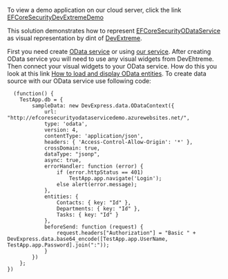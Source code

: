 To view a demo application on our cloud server, click the link [EFCoreSecurityDevExtremeDemo](http://efcoresecuritydevextremedemoweb.azurewebsites.net/)

This solution demonstrates how to represent  [EFCoreSecurityODataService](https://github.com/DevExpress/EF-Core-Security/tree/master/EFCoreSecurityDemos/EFCoreSecurityODataService)  as visual representation by dint of [DevExtreme](http://js.devexpress.com/).

First you need create [OData service](https://github.com/DevExpress/EF-Core-Security/tree/master/EFCoreSecurityDemos/EFCoreSecurityODataService) or using [our service](http://www.odata.org/getting-started/). After creating OData service you will need to use any visual widgets from DevEhtreme. Then connect your visual widgets to your OData service. How do this you look at this link [How to load and display OData entities](https://www.devexpress.com/Support/Center/Question/Details/Q450569). To create data source with our OData service use following code:
```
  (function() {
    TestApp.db = {
        sampleData: new DevExpress.data.ODataContext({
            url: "http://efcoresecurityodataservicedemo.azurewebsites.net/",           
            type: 'odata',
            version: 4,
            contentType: 'application/json',
            headers: { 'Access-Control-Allow-Origin': '*' },
            crossDomain: true,
            dataType: "jsonp",
            async: true,
            errorHandler: function (error) {
                if (error.httpStatus == 401)
                    TestApp.app.navigate('Login');
                else alert(error.message);
            },
            entities: {
                Contacts: { key: "Id" },
                Departments: { key: "Id" },
                Tasks: { key: "Id" }
            },
            beforeSend: function (request) {
                request.headers["Authorization"] = "Basic " + DevExpress.data.base64_encode([TestApp.app.UserName, TestApp.app.Password].join(":"));
            }        
        })
    };
})
```

